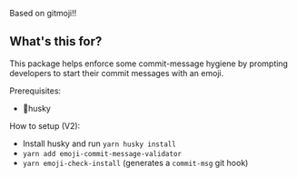 Based on gitmoji!!

## What's this for?

This package helps enforce some commit-message hygiene by prompting developers to start their commit messages with an emoji.

Prerequisites:

- 🐶husky

How to setup (V2):

- Install husky and run `yarn husky install`
- `yarn add emoji-commit-message-validator`
- `yarn emoji-check-install` (generates a `commit-msg` git hook)
